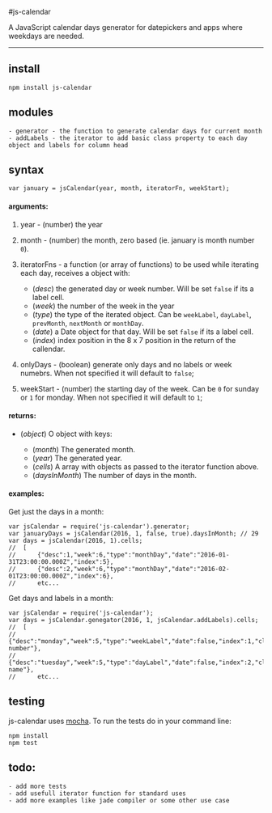 #js-calendar

A JavaScript calendar days generator for datepickers and apps where weekdays are needed.

---

## install

    npm install js-calendar
	
## modules

	- generator - the function to generate calendar days for current month
	- addLabels - the iterator to add basic class property to each day object and labels for column head

## syntax

	var january = jsCalendar(year, month, iteratorFn, weekStart);

#### arguments:

1. year - (number) the year
2. month - (number) the month, zero based (ie. january is month number `0`).
3. iteratorFns - a function (or array of functions) to be used while iterating each day, receives a object with:
	- (_desc_) the generated day or week number. Will be set `false` if its a label cell.
	- (_week_) the number of the week in the year
	- (_type_) the type of the iterated object. Can be `weekLabel`, `dayLabel`, `prevMonth`, `nextMonth` or `monthDay`.
	- (_date_) a Date object for that day. Will be set `false` if its a label cell.
	- (_index_) index position in the 8 x 7 position in the return of the callendar.

4. onlyDays - (boolean) generate only days and no labels or week numebrs. When not specified it will default to `false`;
5. weekStart - (number) the starting day of the week. Can be `0` for sunday or `1` for monday. When not specified it will default to `1`;


#### returns:

* (*object*) O object with keys:

	* (*month*) The generated month.
	* (*year*) The generated year.
	* (*cells*) A array with objects as passed to the iterator function above.
	* (*daysInMonth*) The number of days in the month.

#### examples:

Get just the days in a month:

	var jsCalendar = require('js-calendar').generator;
	var januaryDays = jsCalendar(2016, 1, false, true).daysInMonth;	// 29
	var days = jsCalendar(2016, 1).cells;
	// 	[
	//     	{"desc":1,"week":6,"type":"monthDay","date":"2016-01-31T23:00:00.000Z","index":5},
	//     	{"desc":2,"week":6,"type":"monthDay","date":"2016-02-01T23:00:00.000Z","index":6},
	//     	etc...
	
Get days and labels in a month:

	var jsCalendar = require('js-calendar');
	var days = jsCalendar.genegator(2016, 1, jsCalendar.addLabels).cells;
	// 	[
	//		{"desc":"monday","week":5,"type":"weekLabel","date":false,"index":1,"class":"week-number"},
	//		{"desc":"tuesday","week":5,"type":"dayLabel","date":false,"index":2,"class":"column-name"},
	//		etc...

## testing

js-calendar uses [mocha](http://mochajs.org/). To run the tests do in your command line:

    npm install
	npm test

## todo:

	- add more tests
	- add usefull iterator function for standard uses
	- add more examples like jade compiler or some other use case
	




